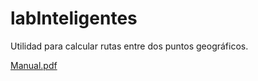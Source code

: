 # labInteligentes
Utilidad para calcular rutas entre dos puntos geográficos.

[Manual.pdf](/Manual.pdf)
